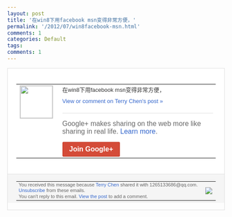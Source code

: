 ```yaml
---
layout: post
title: '在win8下用facebook msn变得非常方便，'
permalink: '/2012/07/win8facebook-msn.html'
comments: 1
categories: Default
tags: 
comments: 1
---
```

<div style="border:solid 1px #dfdfdf;color:#686868;font:13px Arial"><div style="background-color:#fff;padding:20px;"><table cellpadding="0" cellspacing="0"><tr><td style="padding-right:15px;vertical-align:top"><a href="https://plus.google.com/_/notifications/emlink?emrecipient=109554455967099403328&amp;emid=CKifiZDPlLECFU4O5QodVwQAAA&amp;path=%2F108643996575278738906&amp;dt=1342112620765&amp;uob=8"><img height="75" src="https://lh3.googleusercontent.com/-KKRGTyJ5Bl0/AAAAAAAAAAI/AAAAAAAAEEY/jllxqER5dCk/s75-c-k-a/photo.jpg" style="border:solid 1px #cccccc;" width="75"/></a></td><td style="width:578px;color:#333;font:13px Arial;vertical-align:top;"><div style="padding-bottom:10px">在win8下用facebook msn变得非常方便，</div><a href="https://plus.google.com/_/notifications/emlink?emrecipient=109554455967099403328&amp;emid=CKifiZDPlLECFU4O5QodVwQAAA&amp;path=%2F108643996575278738906%2Fposts%2Fgg4Lek81Tq2%3Fgpinv%3DAMIXal9w2zY_flJfDXv9IF95anfEjaOjasG3TnQjNFFfwv5dCs_VU_RpqjbFbRuW24NCrmWAM32hAGambIvjOvnPyevdJH5d499aRt1v9XC4MutbefI9iQ4&amp;dt=1342112620765&amp;uob=8" style="color:#3366CC;text-decoration:none;">View or comment on Terry Chen's post »</a><div style="margin-top:20px;border-top:solid 1px #dfdfdf"><div style="padding:15px 0;color:#686868;font:16px Arial;">Google+ makes sharing on the web more like sharing in real life. <a href="http://www.google.com/+/learnmore/" style="color:#3366CC;text-decoration:none;">Learn more</a>.</div><a href="https://plus.google.com/_/notifications/emlink?emrecipient=109554455967099403328&amp;emid=CKifiZDPlLECFU4O5QodVwQAAA&amp;path=%2F%3Fgpinv%3DAMIXal9w2zY_flJfDXv9IF95anfEjaOjasG3TnQjNFFfwv5dCs_VU_RpqjbFbRuW24NCrmWAM32hAGambIvjOvnPyevdJH5d499aRt1v9XC4MutbefI9iQ4&amp;dt=1342112620765&amp;uob=8" style="display:inline-block;padding:7px 15px;background-color:#d44b38; color:#fff;font-size:16px; font-weight:bold;border-radius:2px;-webkit-border-radius:2px; -moz-border-radius:2px;border:solid 1px #c43b28; white-space:nowrap;text-decoration:none">Join Google+</a></div></td></tr></table></div><div style="border-top:solid 1px #dfdfdf;padding:0 20px; background-color:#f5f5f5"><table cellpadding="0" cellspacing="0" style="height:50px"><tbody><tr><td style="vertical-align:middle;width:100%; color:#636363;font:11px Arial; line-height:120%">You received this message because <a href="https://plus.google.com/_/notifications/emlink?emrecipient=109554455967099403328&amp;emid=CKifiZDPlLECFU4O5QodVwQAAA&amp;path=%2F108643996575278738906%3Fgpinv%3DAMIXal9w2zY_flJfDXv9IF95anfEjaOjasG3TnQjNFFfwv5dCs_VU_RpqjbFbRuW24NCrmWAM32hAGambIvjOvnPyevdJH5d499aRt1v9XC4MutbefI9iQ4&amp;dt=1342112620765&amp;uob=8" style="color:#3366CC;text-decoration:none;">Terry Chen</a> shared it with 1265133686@qq.com. <a href="https://plus.google.com/_/notifications/emlink?emrecipient=109554455967099403328&amp;emid=CKifiZDPlLECFU4O5QodVwQAAA&amp;path=%2F_%2Fnonplus%2Femailsettings%3Fgpinv%3DAMIXal9w2zY_flJfDXv9IF95anfEjaOjasG3TnQjNFFfwv5dCs_VU_RpqjbFbRuW24NCrmWAM32hAGambIvjOvnPyevdJH5d499aRt1v9XC4MutbefI9iQ4%26est%3DADH5u8WDzVe4Q14tR61M-6cmWY-EtGdL-ADRwATk_QqLFTJy5gS23Tq6zNAY5njsd_1GICSjEqbV8r6XpBiu1YAL2eSpDk9iy6gnvEQqdxKjUxImdErHbvD6dtS9LOH0Ib2CABsvC0U1&amp;dt=1342112620765&amp;uob=8" style="color:#3366CC;text-decoration:none;">Unsubscribe</a> from these emails.<br/>You can't reply to this email. <a href="https://plus.google.com/_/notifications/emlink?emrecipient=109554455967099403328&amp;emid=CKifiZDPlLECFU4O5QodVwQAAA&amp;path=%2F108643996575278738906%2Fposts%2Fgg4Lek81Tq2%3Fgpinv%3DAMIXal9w2zY_flJfDXv9IF95anfEjaOjasG3TnQjNFFfwv5dCs_VU_RpqjbFbRuW24NCrmWAM32hAGambIvjOvnPyevdJH5d499aRt1v9XC4MutbefI9iQ4&amp;dt=1342112620765&amp;uob=8" style="color:#3366CC;text-decoration:none;">View the post</a> to add a comment.<br/></td><td><img src="https://ssl.gstatic.com/s2/oz/images/notifications/logo/google-plus-6617a72bb36cc548861652780c9e6ff1.png"/></td></tr></tbody></table></div></div>